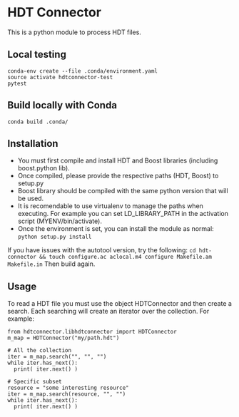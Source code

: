 HDT Connector
=============

This is a python module to process HDT files.

## Local testing

```
conda-env create --file .conda/environment.yaml
source activate hdtconnector-test
pytest
```

## Build locally with Conda
```
conda build .conda/
```


Installation
------------

* You must first compile and install HDT and Boost libraries (including boost.python lib).
* Once compiled, please provide the respective paths (HDT, Boost) to setup.py
* Boost library should be compiled with the same python version that will be used.
* It is recomendable to use virtualenv to manage the paths when executing. For example you can set LD\_LIBRARY\_PATH in the activation script (MYENV/bin/activate).
* Once the environment is set, you can install the module as normal: ``python setup.py install``

If you have issues with the autotool version, try the following:
``cd hdt-connector && touch configure.ac aclocal.m4 configure Makefile.am Makefile.in``
Then build again.

Usage
-----

To read a HDT file you must use the object HDTConnector and then create a search. Each searching will create an iterator over the collection. For example:

```
from hdtconnector.libhdtconnector import HDTConnector
m_map = HDTConnector("my/path.hdt")

# All the collection
iter = m_map.search("", "", "")
while iter.has_next():
  print( iter.next() )

# Specific subset
resource = "some interesting resource"
iter = m_map.search(resource, "", "")
while iter.has_next():
  print( iter.next() )

```




